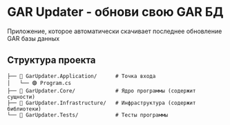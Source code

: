 # GAR Updater - обнови свою GAR БД
Приложение, которое автоматически скачивает последнее обновление GAR базы данных

## Структура проекта
```
├── 📁 GarUpdater.Application/      # Точка входа
│   └── 🟣 Program.cs               
├── 📁 GarUpdater.Core/             # Ядро программы (содержит сущности)
├── 📁 GarUpdater.Infrastructure/   # Инфраструктура (содержит библиотеки)
└── 📁 GarUpdater.Tests/            # Тесты программы
```